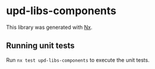# upd-libs-components

This library was generated with [Nx](https://nx.dev).

## Running unit tests

Run `nx test upd-libs-components` to execute the unit tests.
